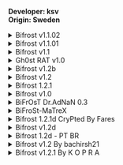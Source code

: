 <b>Developer: ksv</b><br>
<b>Origin: Sweden</b><br>

<details>
  <summary>Bifrost v1.1.02</summary>
  <img src="https://github.com/user-attachments/assets/b740a47b-3454-4a84-8c61-b8fbc75a226a" alt="1" />
</details>

<details>
  <summary>Bifrost v1.1.01</summary>
  <img src="https://github.com/user-attachments/assets/82552b12-3acc-4a1c-aa3b-836cebaa59c3" alt="1" />
</details>

<details>
  <summary>Bifrost v1.1</summary>
  <img src="https://github.com/user-attachments/assets/cdecfabc-9509-4264-aaa4-e6fe284e0aa3" alt="1" />
</details>

<details>
  <summary>Gh0st RAT v1.0</summary>
  <img src="https://github.com/user-attachments/assets/d593cdf7-5da6-4c14-a3a0-69d5a15cfa0e" alt="1" />
</details>

<details>
  <summary>Bifrost v1.2b</summary>
  <img src="https://github.com/user-attachments/assets/fc6e9f6e-a8db-4c6c-acb6-091ab1ae0c08" alt="1" />
</details>

<details>
  <summary>Bifrost v1.2</summary>
  <img src="https://github.com/user-attachments/assets/46f918e1-48a3-4b0b-aa53-e43d0d2d7782" alt="1" />
</details>

<details>
  <summary>Bifrost 1.2.1</summary>
  <img src="https://github.com/user-attachments/assets/6296dd03-1548-4211-a552-dc7e353e0be0" alt="1" />
</details>

<details>
  <summary>Bifrost v1.0</summary>
  <img src="https://github.com/user-attachments/assets/a044f910-d5a2-414b-a949-06897e6293f5" alt="1" />
</details>

<details>
  <summary>BiFrOsT Dr.AdNaN 0.3</summary>
  <img src="https://github.com/user-attachments/assets/2f5f4178-7b94-41a8-b202-aa1593b80fe1" alt="1" />
</details>

<details>
  <summary>BiFroSt-MaTreX</summary>
  <img src="https://github.com/user-attachments/assets/bbd25aa2-1ad8-445f-adff-3144b8fd055e" alt="1" />
</details>

<details>
  <summary>Bifrost 1.2.1d CryPted By Fares</summary>
  <img src="https://github.com/user-attachments/assets/24d820f0-831e-4bdc-b986-6c934b813920" alt="1" />
</details>

<details>
  <summary>Bifrost v1.2d</summary>
  <img src="https://github.com/user-attachments/assets/874b4f44-5855-4d73-a5b8-84d8a35c21fd" alt="1" />
</details>

<details>
  <summary>Bifrost 1.2d - PT BR</summary>
  <img src="https://github.com/user-attachments/assets/41d04a6e-a661-4aaa-afa8-848ff669bd2e" alt="1" />
</details>

<details>
  <summary>Bifrost v1.2 By bachirsh21</summary>
  <img src="https://github.com/user-attachments/assets/2b35260d-1c3c-4712-9c8d-82aeb530c1d1" alt="1" />
</details>

<details>
  <summary>Bifrost v1.2.1 By K O P R A</summary>
  <img src="https://github.com/user-attachments/assets/8578a833-ff3d-4709-b7bd-6e82ed37011f" alt="1" />
</details>

